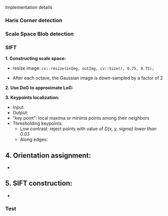 Implementation details
### Haris Corner detection

### Scale Space Blob detection

### SIFT
**1. Constructing scale space:**
- resize image: `cv::resize(inImg, outImg, cv::Size(), 0.75, 0.75);`

- After each octave, the Gaussian image is down-sampled by a factor of 2

**2. Use DoG to approximate LoG:**

**3. Keypoints localization:**
- Input: 
- Output: 
- "key point": local maxima or minima points among their neighbors
- Thresholding keypoints: 
    + Low contrast: reject points with value of *D(x, y, sigma) lower than 0.03*
    + Along edges: 

**4. Orientation assignment:**
- 
- 
**5. SIFT construction:**
- 
- 

### Test